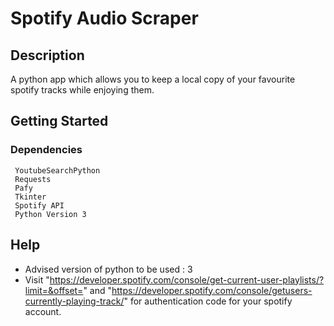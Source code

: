 # Spotify Audio Scraper
## Description

A python app which allows you to keep a local copy of your favourite spotify tracks while enjoying them.

## Getting Started

### Dependencies
```
 YoutubeSearchPython
 Requests
 Pafy
 Tkinter
 Spotify API 
 Python Version 3
```
## Help

* Advised version of python to be used : 3
* Visit "https://developer.spotify.com/console/get-current-user-playlists/?limit=&offset=" and "https://developer.spotify.com/console/getusers-currently-playing-track/" for authentication code for your spotify account.

